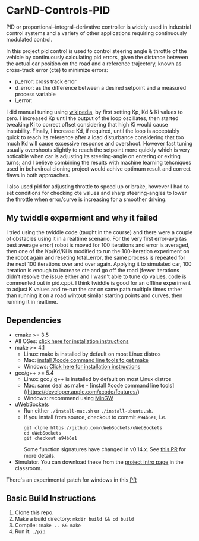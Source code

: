 # CarND-Controls-PID

PID or proportional–integral–derivative controller is widely used in industrial control systems and a variety of other applications requiring continuously modulated control. 

In this project pid control is used to control steering angle & throttle of the vehicle by continuously calculating pid errors, given the distance between the actual car position on the road and a reference trajectory, known as cross-track error (cte) to minimize errors:

* p_error: cross track error
* d_error: as the difference between a desired setpoint and a measured process variable
* i_error: 

I did manual tuning using [wikipedia](https://en.wikipedia.org/wiki/PID_controller), by first setting Kp, Kd & Ki values to zero. I increased Kp until the output of the loop oscillates, then started tweaking Ki to correct offset considering that high Ki would cause instability. Finally, I increase Kd, if required, until the loop is acceptably quick to reach its reference after a load disturbance considering that too much Kd will cause excessive response and overshoot. 
However fast tuning usually overshoots slightly to reach the setpoint more quickly which is very noticable when car is adjusting its steering-angle on entering or exiting turns; and I believe combining the results with machine learning tehcniques used in behaviroal cloning project would achive optimum result and correct flaws in both approaches.

I also used pid for adjusting throttle to speed up or brake, however I had to set conditions for checking cte values and sharp steering-angles to lower the throttle when error/curve is increasing for a smoother driving.

## My twiddle expermient and why it failed

I tried using the twiddle code (taught in the course) and there were a couple of obstacles using it in a realtime scenario.
For the very first error-avg (as best average error) robot is moved for 100 iterations and error is averaged, then one of the Kp/Kd/Ki is modified to run the 100-iteration experiment on the robot again and reseting total_error, the same process is repeated for the next 100 iterations over and over again. Applying it to simulated car, 100 iteration is enough to increase cte and go off the road (fewer iterations didn't resolve the issue either and I wasn't able to tune dp values, code is commented out in pid.cpp).
I think twiddle is good for an offline experiment to adjust K values and re-run the car on same path multiple times rather than running it on a road wihtout similar starting points and curves, then running it in realtime. 


## Dependencies

* cmake >= 3.5
 * All OSes: [click here for installation instructions](https://cmake.org/install/)
* make >= 4.1
  * Linux: make is installed by default on most Linux distros
  * Mac: [install Xcode command line tools to get make](https://developer.apple.com/xcode/features/)
  * Windows: [Click here for installation instructions](http://gnuwin32.sourceforge.net/packages/make.htm)
* gcc/g++ >= 5.4
  * Linux: gcc / g++ is installed by default on most Linux distros
  * Mac: same deal as make - [install Xcode command line tools]((https://developer.apple.com/xcode/features/)
  * Windows: recommend using [MinGW](http://www.mingw.org/)
* [uWebSockets](https://github.com/uWebSockets/uWebSockets)
  * Run either `./install-mac.sh` or `./install-ubuntu.sh`.
  * If you install from source, checkout to commit `e94b6e1`, i.e.
    ```
    git clone https://github.com/uWebSockets/uWebSockets 
    cd uWebSockets
    git checkout e94b6e1
    ```
    Some function signatures have changed in v0.14.x. See [this PR](https://github.com/udacity/CarND-MPC-Project/pull/3) for more details.
* Simulator. You can download these from the [project intro page](https://github.com/udacity/self-driving-car-sim/releases) in the classroom.

There's an experimental patch for windows in this [PR](https://github.com/udacity/CarND-PID-Control-Project/pull/3)

## Basic Build Instructions

1. Clone this repo.
2. Make a build directory: `mkdir build && cd build`
3. Compile: `cmake .. && make`
4. Run it: `./pid`. 
